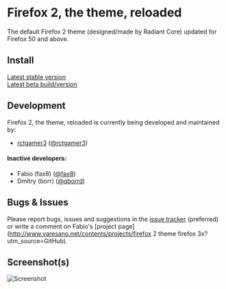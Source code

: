# Firefox 2, the theme, reloaded
The default Firefox 2 theme (designed/made by Radiant Core) updated for Firefox 50 and above.

## Install

[Latest stable version](https://addons.mozilla.org/addon/6898)  
[Latest beta build/version](https://addons.mozilla.org/addon/6898/#beta-channel)

## Development
Firefox 2, the theme, reloaded is currently being developed and maintained by:
- [rctgamer3](https://github.com/rctgamer3) ([@rctgamer3](https://twitter.com/rctgamer3))

#### Inactive developers:
- Fabio (fax8) ([@fax8](https://twitter.com/fax8))
- Dmitry (borr) ([@qborrd](https://twitter.com/qborrd))

## Bugs & Issues
Please report bugs, issues and suggestions in the [issue tracker](https://github.com/rctgamer3/ff2-default/issues) (preferred) or write a comment on Fabio's [project page](http://www.varesano.net/contents/projects/firefox 2 theme firefox 3x?utm_source=GitHub).

## Screenshot(s)
![Screenshot](https://raw.github.com/rctgamer3/ff2-default/gh-pages/images/screenshots/abouthome_full.png)
